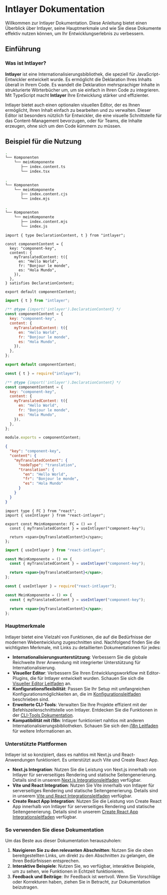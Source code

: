 # Intlayer Dokumentation

Willkommen zur Intlayer Dokumentation. Diese Anleitung bietet einen Überblick über Intlayer, seine Hauptmerkmale und wie Sie diese Dokumente effektiv nutzen können, um Ihr Entwicklungserlebnis zu verbessern.

## Einführung

### Was ist Intlayer?

**Intlayer** ist eine Internationalisierungsbibliothek, die speziell für JavaScript-Entwickler entwickelt wurde. Es ermöglicht die Deklaration Ihres Inhalts überall in Ihrem Code. Es wandelt die Deklaration mehrsprachiger Inhalte in strukturierte Wörterbücher um, um sie einfach in Ihren Code zu integrieren. Mit TypeScript macht **Intlayer** Ihre Entwicklung stärker und effizienter.

Intlayer bietet auch einen optionalen visuellen Editor, der es Ihnen ermöglicht, Ihren Inhalt einfach zu bearbeiten und zu verwalten. Dieser Editor ist besonders nützlich für Entwickler, die eine visuelle Schnittstelle für das Content-Management bevorzugen, oder für Teams, die Inhalte erzeugen, ohne sich um den Code kümmern zu müssen.

## Beispiel für die Nutzung

```bash codeFormat="typescript"
.
└── Komponenten
    └── meinKomponente
       ├── index.content.ts
       └── index.tsx
```

```bash codeFormat="commonjs"
.
└── Komponenten
    └── meinKomponente
       ├── index.content.cjs
       └── index.mjs
```

```bash codeFormat="esm"
.
└── Komponenten
    └── meinKomponente
       ├── index.content.mjs
       └── index.js
```

```tsx fileName="src/components/meinKomponente/meinKomponente.content.ts" contentDeclarationFormat="typescript"
import { type DeclarationContent, t } from "intlayer";

const componentContent = {
  key: "component-key",
  content: {
    myTranslatedContent: t({
      en: "Hello World",
      fr: "Bonjour le monde",
      es: "Hola Mundo",
    }),
  },
} satisfies DeclarationContent;

export default componentContent;
```

```javascript fileName="src/components/meinKomponente/meinKomponente.content.mjs" contentDeclarationFormat="esm"
import { t } from "intlayer";

/** @type {import('intlayer').DeclarationContent} */
const componentContent = {
  key: "component-key",
  content: {
    myTranslatedContent: t({
      en: "Hello World",
      fr: "Bonjour le monde",
      es: "Hola Mundo",
    }),
  },
};

export default componentContent;
```

```javascript fileName="src/components/meinKomponente/meinKomponente.content.cjs" contentDeclarationFormat="commonjs"
const { t } = require("intlayer");

/** @type {import('intlayer').DeclarationContent} */
const componentContent = {
  key: "component-key",
  content: {
    myTranslatedContent: t({
      en: "Hello World",
      fr: "Bonjour le monde",
      es: "Hola Mundo",
    }),
  },
};

module.exports = componentContent;
```

```json fileName="src/components/meinKomponente/meinKomponente.content.json" contentDeclarationFormat="json"
{
  "key": "component-key",
  "content": {
    "myTranslatedContent": {
      "nodeType": "translation",
      "translation": {
        "en": "Hello World",
        "fr": "Bonjour le monde",
        "es": "Hola Mundo"
      }
    }
  }
}
```

```tsx fileName="src/components/meinKomponente/MeinKomponente.tsx" codeFormat="typescript"
import type { FC } from "react";
import { useIntlayer } from "react-intlayer";

export const MeinKomponente: FC = () => {
  const { myTranslatedContent } = useIntlayer("component-key");

  return <span>{myTranslatedContent}</span>;
};
```

```jsx fileName="src/components/meinKomponente/MeinKomponente.mjx" codeFormat="esm"
import { useIntlayer } from "react-intlayer";

const MeinKomponente = () => {
  const { myTranslatedContent } = useIntlayer("component-key");

  return <span>{myTranslatedContent}</span>;
};
```

```jsx fileName="src/components/meinKomponente/MeinKomponente.csx" codeFormat="commonjs"
const { useIntlayer } = require("react-intlayer");

const MeinKomponente = () => {
  const { myTranslatedContent } = useIntlayer("component-key");

  return <span>{myTranslatedContent}</span>;
};
```

### Hauptmerkmale

Intlayer bietet eine Vielzahl von Funktionen, die auf die Bedürfnisse der modernen Webentwicklung zugeschnitten sind. Nachfolgend finden Sie die wichtigsten Merkmale, mit Links zu detaillierten Dokumentationen für jedes:

- **Internationalisierungsunterstützung**: Verbessern Sie die globale Reichweite Ihrer Anwendung mit integrierter Unterstützung für Internationalisierung.
- **Visueller Editor**: Verbessern Sie Ihren Entwicklungsworkflow mit Editor-Plugins, die für Intlayer entwickelt wurden. Schauen Sie sich die [Visueller Editor Leitfaden](https://github.com/aymericzip/intlayer/blob/main/docs/de/intlayer_editor.md) an.
- **Konfigurationsflexibilität**: Passen Sie Ihr Setup mit umfangreichen Konfigurationsmöglichkeiten an, die im [Konfigurationsleitfaden](https://github.com/aymericzip/intlayer/blob/main/docs/de/configuration.md) beschrieben sind.
- **Erweiterte CLI-Tools**: Verwalten Sie Ihre Projekte effizient mit der Befehlszeilenschnittstelle von Intlayer. Entdecken Sie die Funktionen in der [CLI-Tools Dokumentation](https://github.com/aymericzip/intlayer/blob/main/docs/de/intlayer_cli.md).
- **Kompatibilität mit i18n**: Intlayer funktioniert nahtlos mit anderen Internationalisierungsbibliotheken. Schauen Sie sich den [i18n Leitfaden](https://github.com/aymericzip/intlayer/blob/main/docs/de/intlayer_with_i18next.md) für weitere Informationen an.

### Unterstützte Plattformen

Intlayer ist so konzipiert, dass es nahtlos mit Next.js und React-Anwendungen funktioniert. Es unterstützt auch Vite und Create React App.

- **Next.js Integration**: Nutzen Sie die Leistung von Next.js innerhalb von Intlayer für serverseitiges Rendering und statische Seitengenerierung. Details sind in unserem [Next.js Integrationsleitfaden](https://github.com/aymericzip/intlayer/blob/main/docs/de/intlayer_with_nextjs_15.md) verfügbar.
- **Vite und React Integration**: Nutzen Sie Vite innerhalb von Intlayer für serverseitiges Rendering und statische Seitengenerierung. Details sind in unserem [Vite und React Integrationsleitfaden](https://github.com/aymericzip/intlayer/blob/main/docs/de/intlayer_with_vite+react.md) verfügbar.
- **Create React App Integration**: Nutzen Sie die Leistung von Create React App innerhalb von Intlayer für serverseitiges Rendering und statische Seitengenerierung. Details sind in unserem [Create React App Integrationsleitfaden](https://github.com/aymericzip/intlayer/blob/main/docs/de/intlayer_with_create_react_app.md) verfügbar.

### So verwenden Sie diese Dokumentation

Um das Beste aus dieser Dokumentation herauszuholen:

1. **Navigieren Sie zu den relevanten Abschnitten**: Nutzen Sie die oben bereitgestellten Links, um direkt zu den Abschnitten zu gelangen, die Ihren Bedürfnissen entsprechen.
2. **Interaktive Beispiele**: Nutzen Sie, wo verfügbar, interaktive Beispiele, um zu sehen, wie Funktionen in Echtzeit funktionieren.
3. **Feedback und Beiträge**: Ihr Feedback ist wertvoll. Wenn Sie Vorschläge oder Korrekturen haben, ziehen Sie in Betracht, zur Dokumentation beizutragen.
